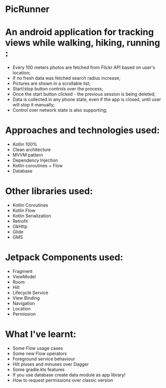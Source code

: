 # PicRunner

# An android application for tracking views while walking, hiking, running :

- Every 100 meters photos are fetched from Flickr API based on user's location;
- If no fresh data was fetched search radius increase;
- Pictures are shown in a scrollable list;
- Start/stop button controls over the process;
- Once the start button clicked - the previous session is being deleted;
- Data is collected in any phone state, even if the app is closed, until user will stop it manually;
- Control over network state is also supporting;

# Approaches and technologies used:
- Kotlin 100%
- Clean architecture
- MVVM pattern
- Dependency Injection
- Kotlin coroutines + Flow
- Database

# Other libraries used: 
- Kotlin Coroutines
- Kotlin Flow
- Kotlin Serialization
- Retrofit
- OkHttp
- Glide
- GMS

# Jetpack Components used:
- Fragment
- ViewModel
- Room
- Hilt
- Lifecycle Service
- View Binding
- Navigation
- Location
- Permission

# What I've learnt:
- Some Flow usage cases
- Some new Flow operators
- Foreground service behaviour
- Hilt pluses and minuses over Dagger
- Some gradle.kts features
- If you use database create data module as app library!
- How to request permissions over classic version

